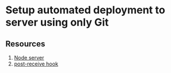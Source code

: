 # Setup automated deployment to server using only Git

## Resources

1. [Node server](./node-server)
2. [post-receive hook](./post-receive)
